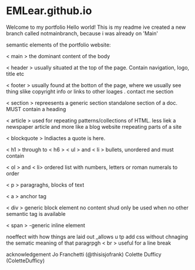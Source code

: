 # EMLear.github.io

Welcome to my portfolio
Hello world! 
This is my readme ive created a new branch called notmainbranch, because i was already on 'Main'

semantic elements of the portfolio website:

< main >
the dominant content of the body

< header >
usually situated at the top of the page. Contain navigation, logo, title etc

< footer >
usually found at the botton of the page, where we usually see thing slike copyright info or links to other loages . contact me section

< section >
repreesents a generic section standalone section of a doc. MUST contain a heading

< article >
used for repeating patterns/collections of HTML. less liek a newspaper article and more like a blog website rrepeating parts of a site

< blockquote >
Indiactes a quote is here.

< h1 > through to < h6 >
< ul > and < li >
bullets, unordered and must contain

< ol > and < li>
ordered list with numbers, letters or roman numerals to order

< p >
paragraghs, blocks of text

< a >
anchor tag

< div >
generic block element no content shud only be used when no other semantic tag is available

< span >
-generic inline element

noeffect with how things are laid out _allows u tp add css without chnaging the sematic meaning of that paragrpgh
< br >
useful for a line break


acknowledgement
Jo Franchetti (@thisisjofrank)
Colette Dufficy (ColetteDufficy)
